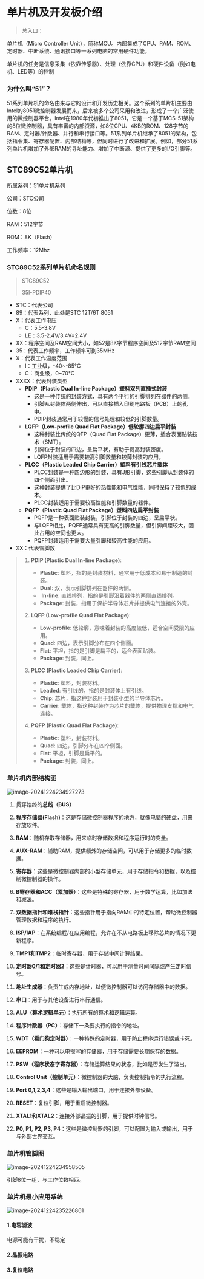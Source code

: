# 单片机及开发板介绍

> 总入口：

单片机（Micro Controller Unit），简称MCU。内部集成了CPU、RAM、ROM、定时器、中断系统、通讯接口等一系列电脑的常用硬件功能。

单片机的任务是信息采集（依靠传感器）、处理（依靠CPU）和硬件设备（例如电机、LED等）的控制

### 为什么叫“51”？

51系列单片机的命名由来与它的设计和开发历史相关。这个系列的单片机主要由Intel的8051微控制器发展而来，后来被多个公司采用和改进，形成了一个广泛使用的微控制器平台。Intel在1980年代初推出了8051，它是一个基于MCS-51架构的8位微控制器，具有丰富的内部资源，如8位CPU、4KB的ROM、128字节的RAM、定时器/计数器、并行和串行接口等。51系列单片机继承了8051的架构，包括指令集、寄存器配置、内部结构等，但同时进行了改进和扩展。例如，部分51系列单片机增加了外部RAM的寻址能力、增加了中断源、提供了更多的I/O引脚等。

## STC89C52单片机

所属系列：51单片机系列

公司：STC公司

位数：8位

RAM：512字节

ROM：8K（Flash）

工作频率：12Mhz

### STC89C52系列单片机命名规则

> STC89C52
>
> 35I-PDIP40

- STC：代表公司
- 89：代表系列，此处是STC 12T/6T 8051
- X：代表工作电压
  - C：5.5-3.8V
  - LE：3.5-2.4V/3.4V=2.4V
- XX：程序空间及RAM空间大小，如52是8K字节程序空间及512字节RAM空间
- 35：代表工作频率，工作频率可到35MHz
- X：代表工作温度范围
  - I：工业级，-40~-85°C
  - C：商业级，0~70°C
- XXXX：代表封装类型
  - **PDIP（Plastic Dual In-line Package）塑料双列直插式封装**
    - 这是一种传统的封装方式，具有两个平行的引脚排列在器件的两侧。
    - 引脚从封装体两侧伸出，可以直接插入印刷电路板（PCB）上的孔中。
    - PDIP封装通常用于较慢的信号处理和较低的引脚数量。
  - **LQFP（Low-profile Quad Flat Package）低轮廓四边扁平封装**
    - 这种封装比传统的QFP（Quad Flat Package）更薄，适合表面贴装技术（SMT）。
    - 引脚位于封装的四边，呈扁平状，有助于提高封装密度。
    - LQFP封装适用于需要较高引脚数量和较薄封装的应用。
  - **PLCC（Plastic Leaded Chip Carrier）塑料有引线芯片载体**
    - PLCC封装是一种四边形的封装，具有J形引脚，这些引脚从封装体的四个侧面引出。
    - 这种封装提供了比DIP更好的热性能和电气性能，同时保持了较低的成本。
    - PLCC封装适用于需要较高性能和引脚数量的器件。
  - **PQFP（Plastic Quad Flat Package）塑料四边扁平封装**
    - PQFP是一种表面贴装封装，引脚位于封装的四边，呈扁平状。
    - 与LQFP相比，PQFP通常具有更高的引脚数量，但引脚间距较大，因此占用的空间也更大。
    - PQFP封装适用于需要大量引脚和较高性能的应用。
- XX：代表管脚数

> 1. **PDIP (Plastic Dual In-line Package)**:
>    - **Plastic**: 塑料，指的是封装材料，通常用于低成本和易于制造的封装。
>    - **Dual**: 双，表示引脚排列在器件的两侧。
>    - ​          **In-line**: 直线排列，指的是引脚沿着器件的两侧直线排列。
>    - **Package**: 封装，指用于保护半导体芯片并提供电气连接的外壳。
>
> 2. **LQFP (Low-profile Quad Flat Package)**:
>    - **Low-profile**: 低轮廓，意味着封装的高度较低，适合空间受限的应用。
>    - **Quad**: 四边，表示引脚分布在四个侧面。
>    - **Flat**: 平坦，指的是引脚是扁平的，适合表面贴装。
>    - **Package**: 封装，同上。
>
> 3. **PLCC (Plastic Leaded Chip Carrier)**:
>    - **Plastic**: 塑料，封装材料。
>    - **Leaded**: 有引线的，指的是封装体上有引线。
>    - **Chip**: 芯片，指这种封装用于封装小型的半导体芯片。
>    - **Carrier**: 载体，指这种封装作为芯片的载体，提供物理支撑和电气连接。
>
> 4. **PQFP (Plastic Quad Flat Package)**:
>    - **Plastic**: 塑料，封装材料。
>    - **Quad**: 四边，引脚分布在四个侧面。
>    - **Flat**: 平坦，引脚是扁平的。
>    - **Package**: 封装，同上。
>

### 单片机内部结构图

![image-20241224234927273](单片机及开发板介绍/image-20241224234927273.png)

1. 贯穿始终的**总线（BUS）**

2. **程序存储器(Flash)**：这是存储微控制器程序的地方，就像电脑的硬盘，用来存放软件。

3. **RAM**：随机存取存储器，用来临时存储数据和程序运行时的变量。

4. **AUX-RAM**：辅助RAM，提供额外的存储空间，可以用于存储更多的临时数据。

5. **寄存器**：这些是微控制器内部的小型存储单元，用于存储指令和数据，以及控制微控制器的操作。

6. **B寄存器和ACC（累加器）**：这些是特殊的寄存器，用于数学运算，比如加法和减法。

7. **双数据指针和堆栈指针**：这些指针用于指向RAM中的特定位置，帮助微控制器管理数据和程序的执行。

8. **ISP/IAP**：在系统编程/在应用编程，允许在不从电路板上移除芯片的情况下更新程序。

9. **TMP1和TMP2**：临时寄存器，用于存储中间计算结果。

10. **定时器0/1和定时器2**：这些是计时器，可以用于测量时间间隔或产生定时信号。

11. **地址生成器**：负责生成内存地址，以便微控制器可以访问存储器中的数据。

12. **串口**：用于与其他设备进行串行通信。

13. **ALU（算术逻辑单元）**：执行所有的算术和逻辑运算。

14. **程序计数器（PC）**：存储下一条要执行的指令的地址。

15. **WDT（看门狗定时器）**：一种特殊的定时器，用于防止程序运行错误或卡死。

16. **EEPROM**：一种可以电擦写的存储器，用于存储需要长期保存的数据。

17. **PSW（程序状态字寄存器）**：存储运算结果的状态，比如是否发生了溢出。

18. **Control Unit（控制单元）**：微控制器的大脑，负责控制指令的执行流程。

19. **Port 0,1,2,3,4**：这些是输入输出端口，用于连接外部设备。

20. **RESET**：复位引脚，用于重启微控制器。

21. **XTAL1和XTAL2**：连接外部晶振的引脚，用于提供时钟信号。

22. **P0, P1, P2, P3, P4**：这些是微控制器的引脚，可以配置为输入或输出，用于与外部世界交互。

### 单片机管脚图

![image-20241224234958505](单片机及开发板介绍/image-20241224234958505.png)

引脚8位一组，与工作位数相匹。

### 单片机最小应用系统

![image-20241224235226861](单片机及开发板介绍/image-20241224235226861.png)

#### 1.电容滤波

电源可能有干扰，不稳定

#### 2.晶振电路

#### 3.复位电路
